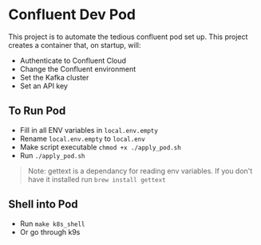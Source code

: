 # Confluent Dev Pod
This project is to automate the tedious confluent pod set up.
This project creates a container that, on startup, will:
- Authenticate to Confluent Cloud
- Change the Confluent environment
- Set the Kafka cluster
- Set an API key

## To Run Pod
- Fill in all ENV variables in `local.env.empty`
- Rename `local.env.empty` to `local.env`
- Make script executable `chmod +x ./apply_pod.sh`
- Run `./apply_pod.sh`

>Note: gettext is a dependancy for reading env variables. If you don't have it installed run `brew install gettext`

## Shell into Pod
- Run `make k8s_shell`
- Or go through k9s